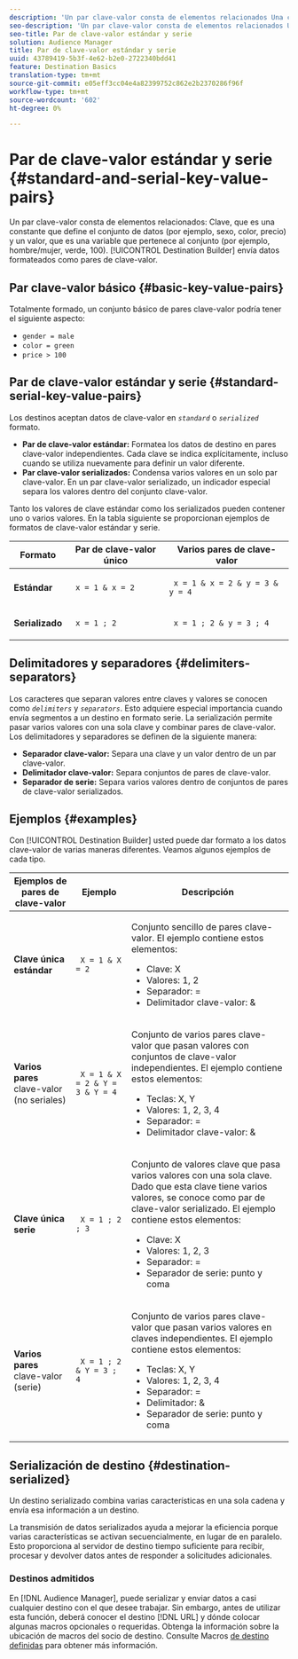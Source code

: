 ```yaml
---
description: 'Un par clave-valor consta de elementos relacionados Una clave, que es una constante que define el conjunto de datos (por ejemplo, sexo, color, precio) y un valor, que es una variable que pertenece al conjunto (por ejemplo: hombre/mujer, verde, 100). El Generador de destino envía datos formateados como pares de clave-valor.'
seo-description: 'Un par clave-valor consta de elementos relacionados Una clave, que es una constante que define el conjunto de datos (por ejemplo, sexo, color, precio) y un valor, que es una variable que pertenece al conjunto (por ejemplo: hombre/mujer, verde, 100). El Generador de destino envía datos formateados como pares de clave-valor.'
seo-title: Par de clave-valor estándar y serie
solution: Audience Manager
title: Par de clave-valor estándar y serie
uuid: 43789419-5b3f-4e62-b2e0-2722340bdd41
feature: Destination Basics
translation-type: tm+mt
source-git-commit: e05eff3cc04e4a82399752c862e2b2370286f96f
workflow-type: tm+mt
source-wordcount: '602'
ht-degree: 0%

---
```



# Par de clave-valor estándar y serie {#standard-and-serial-key-value-pairs}

Un par clave-valor consta de elementos relacionados: Clave, que es una constante que define el conjunto de datos (por ejemplo, sexo, color, precio) y un valor, que es una variable que pertenece al conjunto (por ejemplo, hombre/mujer, verde, 100). [!UICONTROL Destination Builder] envía datos formateados como pares de clave-valor.

## Par clave-valor básico {#basic-key-value-pairs}

Totalmente formado, un conjunto básico de pares clave-valor podría tener el siguiente aspecto:

* `gender = male`
* `color = green`
* `price > 100`

## Par de clave-valor estándar y serie {#standard-serial-key-value-pairs}

Los destinos aceptan datos de clave-valor en *`standard`* o *`serialized`* formato.

* **Par de clave-valor estándar:** Formatea los datos de destino en pares clave-valor independientes. Cada clave se indica explícitamente, incluso cuando se utiliza nuevamente para definir un valor diferente.
* **Par clave-valor serializados:** Condensa varios valores en un solo par clave-valor. En un par clave-valor serializado, un indicador especial separa los valores dentro del conjunto clave-valor.

Tanto los valores de clave estándar como los serializados pueden contener uno o varios valores. En la tabla siguiente se proporcionan ejemplos de formatos de clave-valor estándar y serie.

<table id="table_7895B1E800934117A19A96380F0CF91B"> 
 <thead> 
  <tr> 
   <th colname="col1" class="entry"> Formato </th>
   <th colname="col2" class="entry"> Par de clave-valor único </th>
   <th colname="col3" class="entry"> Varios pares de clave-valor </th>
  </tr>
 </thead>
 <tbody> 
  <tr> 
   <td colname="col1"> <p> <b>Estándar</b> </p> </td>
   <td colname="col2"> <p> <code> x = 1 &amp; x = 2 </code> </p> </td>
   <td colname="col3"> <p> <code> x = 1 &amp; x = 2 &amp; y = 3 &amp; y = 4 </code> </p> </td>
  </tr>
  <tr> 
   <td colname="col1"> <p> <b>Serializado</b> </p> </td> 
   <td colname="col2"> <p> <code> x = 1 ; 2 </code> </p> </td> 
   <td colname="col3"> <p> <code> x = 1 ; 2 &amp; y = 3 ; 4 </code> </p> </td>
  </tr>
 </tbody>
</table>

## Delimitadores y separadores {#delimiters-separators}

Los caracteres que separan valores entre claves y valores se conocen como *`delimiters`* y *`separators`*. Esto adquiere especial importancia cuando envía segmentos a un destino en formato serie. La serialización permite pasar varios valores con una sola clave y combinar pares de clave-valor. Los delimitadores y separadores se definen de la siguiente manera:

* **Separador clave-valor:** Separa una clave y un valor dentro de un par clave-valor.
* **Delimitador clave-valor:** Separa conjuntos de pares de clave-valor.
* **Separador de serie:** Separa varios valores dentro de conjuntos de pares de clave-valor serializados.

## Ejemplos {#examples}

Con [!UICONTROL Destination Builder] usted puede dar formato a los datos clave-valor de varias maneras diferentes. Veamos algunos ejemplos de cada tipo.

<table id="table_C2FBDC887C8C4CC88B1B2A7CF8E2795F"> 
 <thead> 
  <tr> 
   <th colname="col1" class="entry"> Ejemplos de pares de clave-valor </th> 
   <th colname="col2" class="entry"> Ejemplo </th> 
   <th colname="col3" class="entry"> Descripción </th> 
  </tr> 
 </thead>
 <tbody> 
  <tr> 
   <td colname="col1"> <p> <b>Clave única estándar</b> </p> </td> 
   <td colname="col2"> <p> <code> X = 1 &amp; X = 2 </code> </p> </td> 
   <td colname="col3"> <p>Conjunto sencillo de pares clave-valor. El ejemplo contiene estos elementos: </p> 
    <ul id="ul_28C0CB005B264373926CA5D7418EE845"> 
     <li id="li_B6D300DBA9064F0BA743BA9B04339511">Clave: X </li> 
     <li id="li_9A1C98D5C9124FF1B4F032668576C03A">Valores: 1, 2 </li> 
     <li id="li_1D2828328E554176846C94F6140C0CBF">Separador: = </li> 
     <li id="li_0C6A70A0D9534611ACC98A0FD3693587">Delimitador clave-valor: &amp; </li> 
    </ul> </td> 
  </tr> 
  <tr> 
   <td colname="col1"> <p> <b>Varios pares</b> clave-valor (no seriales) </p> </td> 
   <td colname="col2"> <p> <code> X = 1 &amp; X = 2 &amp; Y = 3 &amp; Y = 4 </code> </p> </td> 
   <td colname="col3"> <p>Conjunto de varios pares clave-valor que pasan valores con conjuntos de clave-valor independientes. El ejemplo contiene estos elementos: </p> 
    <ul id="ul_7FB22A43B435463D9F209067FF2C3619"> 
     <li id="li_7487657F6C2F48F5A4C4C9F9E8FB3B4B">Teclas: X, Y </li> 
     <li id="li_B828CF81DAB8443FBB2EDF6538A63B3C">Valores: 1, 2, 3, 4 </li> 
     <li id="li_EA4C95F6C93D435EB79237E38CE6F011">Separador: = </li> 
     <li id="li_45984AE2B581498299054BA5276D461D">Delimitador clave-valor: &amp; </li> 
    </ul> </td> 
  </tr> 
  <tr> 
   <td colname="col1"> <p> <b>Clave única serie</b> </p> </td> 
   <td colname="col2"> <p> <code> X = 1 ; 2 ; 3 </code> </p> </td> 
   <td colname="col3"> <p>Conjunto de valores clave que pasa varios valores con una sola clave. Dado que esta clave tiene varios valores, se conoce como par de clave-valor serializado. El ejemplo contiene estos elementos: </p> 
    <ul id="ul_69C4C662B9BD4F77BB940D921B316CCF"> 
     <li id="li_718BEC527E69417C9F88D3DBD3357A28">Clave: X </li> 
     <li id="li_659DCBBFB4024AC2B9C4E74D2A86648D">Valores: 1, 2, 3 </li> 
     <li id="li_9A890233C6F84085A7BD5EA4D044E3CC">Separador: = </li> 
     <li id="li_AFC0426EA6044F8BAFD915FCB3808FBA">Separador de serie: punto y coma </li> 
    </ul> </td> 
  </tr> 
  <tr> 
   <td colname="col1"> <p> <b>Varios pares</b> clave-valor (serie) </p> </td> 
   <td colname="col2"> <p> <code> X = 1 ; 2 &amp; Y = 3 ; 4 </code> </p> </td> 
   <td colname="col3"> <p>Conjunto de varios pares clave-valor que pasan varios valores en claves independientes. El ejemplo contiene estos elementos: </p> 
    <ul id="ul_CB50133B2E944818B9F2A0586EF69774"> 
     <li id="li_FD3D7ECC2BF046E99B1ED0B73EFE341F">Teclas: X, Y </li> 
     <li id="li_2BADC98C4CE74BBBBA1DC446D24615AC">Valores: 1, 2, 3, 4 </li> 
     <li id="li_4125435175AD4A43A44B980B28F32364">Separador: = </li> 
     <li id="li_48CFC279B2514F4FB2935B05FC7F287A">Delimitador: &amp; </li> 
     <li id="li_576C731F2FAF47FD92F55345CD6D36A0">Separador de serie: punto y coma </li> 
    </ul> </td> 
  </tr> 
 </tbody> 
</table>

## Serialización de destino {#destination-serialized}

Un destino serializado combina varias características en una sola cadena y envía esa información a un destino.

<!-- c_dest_serialized.xml -->

La transmisión de datos serializados ayuda a mejorar la eficiencia porque varias características se activan secuencialmente, en lugar de en paralelo. Esto proporciona al servidor de destino tiempo suficiente para recibir, procesar y devolver datos antes de responder a solicitudes adicionales.

### Destinos admitidos

En [!DNL Audience Manager], puede serializar y enviar datos a casi cualquier destino con el que desee trabajar. Sin embargo, antes de utilizar esta función, deberá conocer el destino [!DNL URL] y dónde colocar algunas macros opcionales o requeridas. Obtenga la información sobre la ubicación de macros del socio de destino. Consulte Macros [de destino definidas](../../features/destinations/destination-macros.md#destination-macros-defined) para obtener más información.